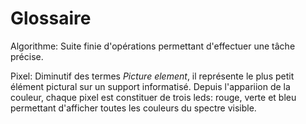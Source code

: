 # Glossaire
 
Algorithme:
Suite finie d'opérations permettant d'effectuer une tâche précise.

Pixel:
Diminutif des termes *Picture element*, il représente le plus petit élément pictural sur un support informatisé. Depuis l'appariion de la couleur, chaque pixel est constituer de trois leds: rouge, verte et bleu permettant d'afficher toutes les couleurs du spectre visible.